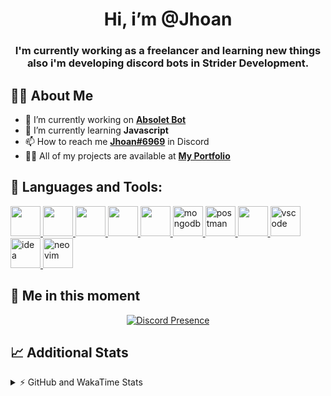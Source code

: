 <h1 align="center">Hi, i’m @Jhoan</h1>
<h3 align="center">I'm currently working as a freelancer and learning new things also i'm developing discord bots in Strider Development.</h3>

## 🙋‍♂️ About Me

- 🔭 I’m currently working on **[Absolet Bot](https://strider.cloud)**
- 🌱 I’m currently learning **Javascript**
- 📫 How to reach me **[Jhoan#6969](https://jhoan.monster/)** in Discord
- 👨‍💻 All of my projects are available at **[My Portfolio](https://jhoan.monster)**

## 🚀 Languages and Tools:
<p align="left"> 
    <a href="https://developer.mozilla.org/en-US/docs/Web/JavaScript" target="_blank"> <img src="https://img.icons8.com/color/48/000000/javascript.png" width="48" height="48"/> </a> 
    <a href="https://www.w3.org/html/" target="_blank"> <img src="https://img.icons8.com/color/48/000000/html-5.png" width="48" height="48"/> </a> 
    <a href="https://www.w3schools.com/css/" target="_blank"> <img src="https://img.icons8.com/color/48/000000/css3.png" width="48" height="48"/> </a> 
    <a href="https://getbootstrap.com" target="_blank"> <img src="https://img.icons8.com/color/48/000000/bootstrap.png" width="48" height="48"/> </a> 
    <a href="https://nodejs.org" target="_blank"> <img src="https://i.imgur.com/XX8lvL7.png" width="48" height="48"/> </a> 
    <a href="https://www.mongodb.com/" target="_blank"> <img src="https://i.imgur.com/nRtS3AN.png" alt="mongodb" width="48" height="48"/> </a> 
    <a href="https://postman.com" target="_blank"> <img src="https://www.vectorlogo.zone/logos/getpostman/getpostman-icon.svg" alt="postman" width="48" height="48"/> </a>   
    <a href="https://git-scm.com/" target="_blank"> <img src="https://img.icons8.com/color/48/000000/git.png" width="48" height="48"/> </a> 
    <a href="https://code.visualstudio.com" target="_blank" > <img src="https://upload.wikimedia.org/wikipedia/commons/thumb/9/9a/Visual_Studio_Code_1.35_icon.svg/2048px-Visual_Studio_Code_1.35_icon.svg.png" alt="vscode" width="48" height="48"> </a>
    <a href="https://www.jetbrains.com/es-es/idea/" target="_blank" > <img src="https://resources.jetbrains.com/storage/products/intellij-idea/img/meta/intellij-idea_logo_300x300.png" alt="idea" width="48" height="48"> </a>
    <a href="https://neovim.io" target="_blank"> <img src="https://icons.iconarchive.com/icons/papirus-team/papirus-apps/512/nvim-icon.png" alt="neovim" width="48" height="48"/> </a>
</p>
  
## 👤 Me in this moment
<p align="center">
    <a href="https://discord.com/users/852617426591154177" target="_blank" rel="nofollow">
        <img src="https://lanyard-profile-readme.vercel.app/api/852617426591154177?idleMessage=Probably%20coding%20Absolet..." alt="Discord Presence" align="center">
    </a>
</p>

## 📈 Additional Stats
<details>
    <summary>⚡ GitHub and WakaTime Stats</summary>
    <br/>

<!--START_SECTION:waka-->
![Code Time](http://img.shields.io/badge/Code%20Time-281%20hrs%207%20mins-blue)

**🐱 My GitHub Data** 

> 🏆 678 Contributions in the Year 2022
 > 
> 📦 50.6 kB Used in GitHub's Storage 
 > 
> 💼 Opted to Hire
 > 
> 📜 4 Public Repositories 
 > 
> 🔑 23 Private Repositories  
 > 
**I'm an Early 🐤** 

```text
🌞 Morning    54 commits     ██░░░░░░░░░░░░░░░░░░░░░░░   8.67% 
🌆 Daytime    270 commits    ██████████░░░░░░░░░░░░░░░   43.34% 
🌃 Evening    264 commits    ██████████░░░░░░░░░░░░░░░   42.38% 
🌙 Night      35 commits     █░░░░░░░░░░░░░░░░░░░░░░░░   5.62%

```
📅 **I'm Most Productive on Saturday** 

```text
Monday       91 commits     ███░░░░░░░░░░░░░░░░░░░░░░   14.61% 
Tuesday      90 commits     ███░░░░░░░░░░░░░░░░░░░░░░   14.45% 
Wednesday    103 commits    ████░░░░░░░░░░░░░░░░░░░░░   16.53% 
Thursday     67 commits     ██░░░░░░░░░░░░░░░░░░░░░░░   10.75% 
Friday       70 commits     ██░░░░░░░░░░░░░░░░░░░░░░░   11.24% 
Saturday     118 commits    ████░░░░░░░░░░░░░░░░░░░░░   18.94% 
Sunday       84 commits     ███░░░░░░░░░░░░░░░░░░░░░░   13.48%

```


📊 **This Week I Spent My Time On** 

```text
⌚︎ Time Zone: America/Bogota

💬 Programming Languages: 
JavaScript               20 hrs 36 mins      ███████████████████████░░   94.88% 
JSON                     28 mins             ░░░░░░░░░░░░░░░░░░░░░░░░░   2.16% 
YAML                     22 mins             ░░░░░░░░░░░░░░░░░░░░░░░░░   1.7% 
TypeScript               9 mins              ░░░░░░░░░░░░░░░░░░░░░░░░░   0.7% 
EJS                      6 mins              ░░░░░░░░░░░░░░░░░░░░░░░░░   0.52%

🔥 Editors: 
VS Code                  21 hrs 43 mins      █████████████████████████   100.0%

🐱‍💻 Projects: 
Strider-System           11 hrs 2 mins       ████████████░░░░░░░░░░░░░   50.8% 
Absolet-Bot              7 hrs 26 mins       ████████░░░░░░░░░░░░░░░░░   34.22% 
friend-spammer           2 hrs 21 mins       ██░░░░░░░░░░░░░░░░░░░░░░░   10.89% 
number-ostint            32 mins             ░░░░░░░░░░░░░░░░░░░░░░░░░   2.49% 
Unknown Project          10 mins             ░░░░░░░░░░░░░░░░░░░░░░░░░   0.82%

💻 Operating System: 
Linux                    21 hrs 43 mins      █████████████████████████   100.0%

```

**I Mostly Code in JavaScript** 

```text
JavaScript               14 repos            █████████████████░░░░░░░░   70.0% 
Java                     2 repos             ██░░░░░░░░░░░░░░░░░░░░░░░   10.0% 
SCSS                     1 repo              █░░░░░░░░░░░░░░░░░░░░░░░░   5.0% 
TypeScript               1 repo              █░░░░░░░░░░░░░░░░░░░░░░░░   5.0% 
Shell                    1 repo              █░░░░░░░░░░░░░░░░░░░░░░░░   5.0%

```



 Last Updated on 08/07/2022 21:12:37 UTC
<!--END_SECTION:waka-->
</details>
